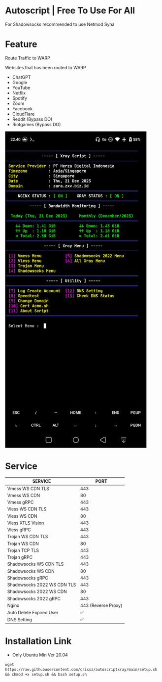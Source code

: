 # Autoscript | Free To Use For All

For Shadowsocks recommended to use Netmod Syna
# Feature

Route Traffic to WARP

Websites that has been routed to WARP
- ChatGPT
- Google
- YouTube
- Netflix
- Spotify
- Zoom
- Facebook
- CloudFlare
- Reddit (Bypass DO)
- Riotgames (Bypass DO)

![Preview](https://raw.githubusercontent.com/crixsz/autoscriptxray/main/preview.png)

# Service
|  SERVICE  |  PORT  |
|---------- |--------|
| Vmess WS CDN TLS | 443 |
| Vmess WS CDN | 80 |
| Vmess gRPC  | 443 |
| Vless WS CDN TLS  | 443 |
| Vless WS CDN  | 80 |
| Vless XTLS Vision  | 443 |
| Vless gRPC  | 443 |
| Trojan WS CDN TLS  | 443 |
| Trojan WS CDN | 80 |
| Trojan TCP TLS| 443 |
| Trojan gRPC  | 443 |
| Shadowsocks WS CDN TLS | 443 |
| Shadowsocks WS CDN | 80 |
| Shadowsocks gRPC  | 443 |
| Shadowsocks 2022 WS CDN TLS | 443 |
| Shadowsocks 2022 WS CDN | 80 |
| Shadowsocks 2022 gRPC  | 443 |
| Nginx| 443 (Reverse Proxy) |
| Auto Delete Expired User| ✅ |
| DNS Setting | ✅ |

# Installation Link
* Only Ubuntu Min Ver 20.04
```
wget https://raw.githubusercontent.com/crixsz/autoscriptxray/main/setup.sh && chmod +x setup.sh && bash setup.sh
```
